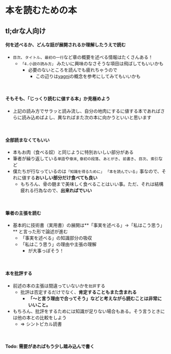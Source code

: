 # 本を読むための本

## tl;drな人向け

#### 何を述べるか、どんな話が展開されるか理解したうえで読む

- `目次`、`タイトル`、`最初の一行`など章の概要を述べる情報はたくさんある！
    - `「4.小説の読み方」` みたいに興味のなさそうな項目は飛ばしてもいいかも
        - 必要のないところを読んでも疲れちゃうので
            - この辺りは[yagni](https://www.google.com/search?q=yagni&oq=yagni&aqs=chrome..69i57.2707j0j1&sourceid=chrome&ie=UTF-8)の概念を参考にしてみてもいいかも

<br>

#### そもそも、「じっくり読むに値する本」か見極めよう
- 上記の読み方でサラッと読み流し、自分の地肉にするに値する本であればさらに読み込めばよし、異なればまた次の本に向かうといいと思います

<br>

#### 全部読まなくてもいい
- 本もお肉（食べる奴）と同じように特別おいしい部分がある
- 筆者が繰り返している`単語`や`章末`, `章初の段落`、`あとがき`、`前書き`、`目次`、`索引`など
- 僕たちが行なっているのは`「知識を得るために」` `「本を読んでいる」`事なので、それに値する**おいしい部分だけ食べても良い**
    - もちろん、骨の髄まで美味しく食べることはいい事。ただ、それは結構疲れる行為なので、**出来ればでいい**

<br>

#### 筆者の主張を読む
- 基本的に技術書（実用書）の展開は**「事実を述べる」->「私はこう思う」** と言った形で論述が進む
    -  「事実を述べる」の知識部分の吸収
    -  「私はこう思う」の理由や主張の理解
        - が大事っぽそう！

<br>

#### 本を批評する
- 前述の本の主張は間違っていないかを`批評`する
    - 批評は否定するだけでなく、**肯定することもまた含まれる**
        - **「〜と言う理由で合ってそう」などと考えながら読むことは非常にいいこと。**
- もちろん、批評をするためには知識が足りない場合もある。そう言うときには他の本との比較をしよう
    - => シントピカル読書

<br>

#### Todo: 需要があればもう少し踏み込んで書く
